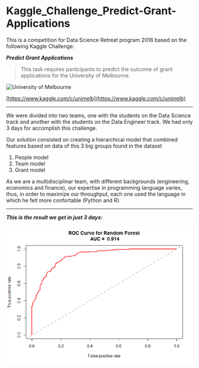 # Kaggle_Challenge_Predict-Grant-Applications

This is a competition for Data Science Retreat program 2016 based on the following Kaggle Challenge:


***Predict Grant Applications***

> This task requires participants to predict the outcome of grant applications for the University of Melbourne. 

![University of Melbourne](https://kaggle2.blob.core.windows.net/competitions/kaggle/2445/logos/front_page.png)

[https://www.kaggle.com/c/unimelb](https://www.kaggle.com/c/unimelb)



----------

We were divided into two teams, one with the students on the Data Science track and another with the students on the Data Engineer track. We had only 3 days for accomplish this challenge.

Our solution consisted on creating a hierarchical model that combined features based on data of this 3 big groups found in the dataset

1. People model
2. Team model
3. Grant model


As we are a multidisciplinar team, with different backgrounds (engineering, economics and finance), our expertise in programming language varies, thus, in order to maximize our throughput, each one used the language in which he felt more confortable (Python and R).


----------


***This is the result we get in just 3 days:***

![ROC Curve, AUC = 0.914](https://raw.githubusercontent.com/ricgu8086/Kaggle_Challenge_Predict-Grant-Applications/master/Model%20and%20Results/Rplot.png)

